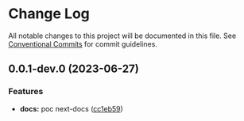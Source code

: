 # Change Log

All notable changes to this project will be documented in this file.
See [Conventional Commits](https://conventionalcommits.org) for commit guidelines.

## 0.0.1-dev.0 (2023-06-27)


### Features

* **docs:** poc next-docs ([cc1eb59](https://github.com/vtex/admin-ui/commit/cc1eb59b0a74cca2f9b4dd456b3df2de7cb8614d))

